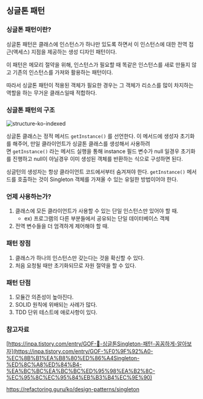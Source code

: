 ## 싱글톤 패턴

### 싱글톤 패턴이란?

싱글톤 패턴은 클래스에 인스턴스가 하나만 있도록 하면서 이 인스턴스에 대한 전역 접근(액세스) 지점을 제공하는 생성 디자인 패턴이다.

이 패턴은 메모리 절약을 위해, 인스턴스가 필요할 때 똑같은 인스턴스를 새로 만들지 않고 기존의 인스턴스를 가져와 활용하는 패턴이다.

따라서 싱글톤 패턴이 적용된 객체가 필요한 경우는 그 객체가 리소스를 많이 차지하는 역할을 하는 무거운 클래스일때 적합하다.

### 싱글톤 패턴의 구조

![structure-ko-indexed](https://github.com/isprogrammingfun/TIL/assets/78543382/55acf4db-d05d-4352-a96c-d3af7c9e5223)

싱글톤 클래스는 정적 메서드 `getInstance()` 를 선언한다. 이 메서드에 생성자 초기화를 해주어, 만일 클라이언트가 싱글톤 클래스를 생성해서 사용하려면 `getInstance()` 라는 메서드 실행을 통해 instance 필드 변수가 null 일경우 초기화를 진행하고 null이 아닐경우 이미 생성된 객체를 반환하는 식으로 구성하면 된다.

싱글턴의 생성자는 항상 클라이언트 코드에서부터 숨겨져야 한다. `getInstance()` 메서드를 호출하는 것이 Singleton 객체를 가져올 수 있는 유일한 방법이어야 한다. 

### 언제 사용하는가?

1. 클래스에 모든 클라이언트가 사용할 수 있는 단일 인스턴스만 있어야 할 때. 
    - ex) 프로그램의 다른 부분들에서 공유되는 단일 데이터베이스 객체
2. 전역 변수들을 더 엄격하게 제어해야 할 때.

### 패턴 장점

1. 클래스가 하나의 인스턴스만 갖는다는 것을 확신할 수 있다.
2. 처음 요청될 때만 초기화되므로 자원 절약을 할 수 있다.

### 패턴 단점

1. 모듈간 의존성이 높아진다.
2. SOLID 원칙에 위배되는 사례가 많다. 
3. TDD 단위 테스트에 애로사항이 있다. 

### 참고자료

[https://inpa.tistory.com/entry/GOF-💠-싱글톤Singleton-패턴-꼼꼼하게-알아보자](https://inpa.tistory.com/entry/GOF-%F0%9F%92%A0-%EC%8B%B1%EA%B8%80%ED%86%A4Singleton-%ED%8C%A8%ED%84%B4-%EA%BC%BC%EA%BC%BC%ED%95%98%EA%B2%8C-%EC%95%8C%EC%95%84%EB%B3%B4%EC%9E%90)

https://refactoring.guru/ko/design-patterns/singleton
